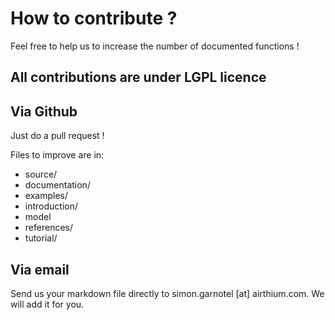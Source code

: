 # How to contribute ?

Feel free to help us to increase the number of documented functions !

All contributions are under LGPL licence
---------------------------------------


## Via Github

Just do a pull request !

Files to improve are in:
- source/
 - documentation/
  - examples/
 - introduction/
 - model
 - references/
 - tutorial/

## Via email

Send us your markdown file directly to simon.garnotel [at] airthium.com.
We will add it for you.
